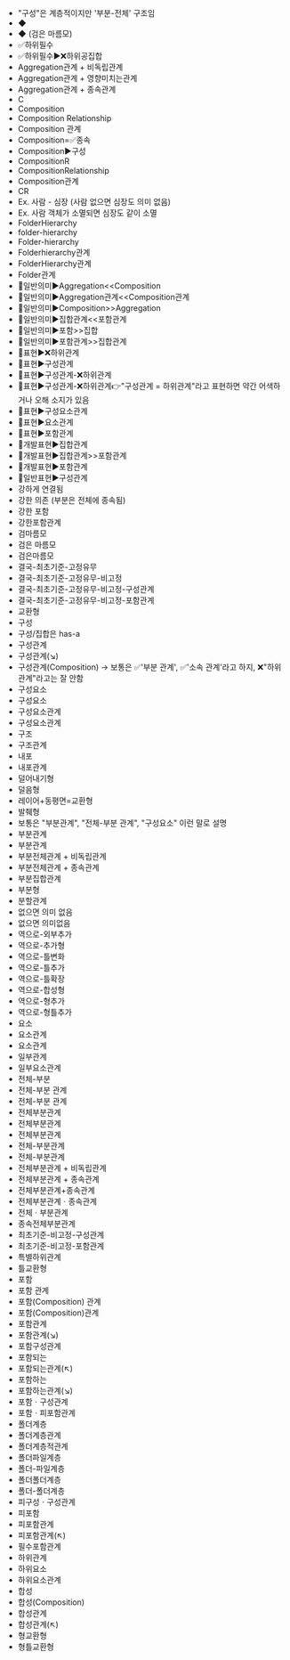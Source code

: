 ﻿- "구성"은 계층적이지만 '부분-전체' 구조임
- ◆
- ◆ (검은 마름모)
- ✅하위필수
- ✅하위필수▶️❌하위공집합
- Aggregation관계 + 비독립관계
- Aggregation관계 + 영향미치는관계
- Aggregation관계 + 종속관계
- C
- Composition
- Composition Relationship
- Composition 관계
- Composition=✅종속
- Composition▶️구성
- CompositionR
- CompositionRelationship
- Composition관계
- CR
- Ex. 사람 - 심장 (사람 없으면 심장도 의미 없음)
- Ex. 사람 객체가 소멸되면 심장도 같이 소멸
- FolderHierarchy
- folder-hierarchy
- Folder-hierarchy
- Folderhierarchy관계
- FolderHierarchy관계
- Folder관계
- 📌일반의미▶️Aggregation<<Composition
- 📌일반의미▶️Aggregation관계<<Composition관계
- 📌일반의미▶️Composition>>Aggregation
- 📌일반의미▶️집합관계<<포함관계
- 📌일반의미▶️포함>>집합
- 📌일반의미▶️포함관계>>집합관계
- 📌표현▶️❌하위관계
- 📌표현▶️구성관계
- 📌표현▶️구성관계-❌하위관계
- 📌표현▶️구성관계-❌하위관계👉"구성관계 = 하위관계"라고 표현하면 약간 어색하거나 오해 소지가 있음
- 📌표현▶️구성요소관계
- 📌표현▶️요소관계
- 📌표현▶️포함관계
- 🔎개발표현▶️집합관계
- 🔎개발표현▶️집합관계>>포함관계
- 🔎개발표현▶️포함관계
- 🔎일반표현▶️구성관계
- 강하게 연결됨
- 강한 의존 (부분은 전체에 종속됨)
- 강한 포함
- 강한포함관계
- 검마름모
- 검은 마름모
- 검은마름모
- 결국-최초기준-고정유무
- 결국-최초기준-고정유무-비고정
- 결국-최초기준-고정유무-비고정-구성관계
- 결국-최초기준-고정유무-비고정-포함관계
- 교환형
- 구성
- 구성/집합은 has-a
- 구성관계
- 구성관계(↘)
- 구성관계(Composition) → 보통은 ✅'부분 관계', ✅'소속 관계'라고 하지, ❌"하위 관계"라고는 잘 안함
- 구성요소
- 구성요소
- 구성요소관계
- 구성요소관계
- 구조
- 구조관계
- 내포
- 내포관계
- 덜어내기형
- 덜음형
- 레이어+동평면=교환형
- 발췌형
- 보통은 "부분관계", "전체-부분 관계", "구성요소" 이런 말로 설명
- 부분관계
- 부분관계
- 부분전체관계 + 비독립관계
- 부분전체관계 + 종속관계
- 부분집합관계
- 부분형
- 분할관계
- 없으면 의미 없음
- 없으면 의미없음
- 역으로-외부추가
- 역으로-추가형
- 역으로-틀변화
- 역으로-틀추가
- 역으로-틀확장
- 역으로-합성형
- 역으로-형추가
- 역으로-형틀추가
- 요소
- 요소관계
- 요소관계
- 일부관계
- 일부요소관계
- 전체-부분
- 전체-부분 관계
- 전체-부분 관계
- 전체부분관계
- 전체부분관계
- 전체부분관계
- 전체-부분관계
- 전체-부분관계
- 전체부분관계 + 비독립관계
- 전체부분관계 + 종속관계
- 전체부분관계+종속관계
- 전체부분관계ㆍ종속관계
- 전체ㆍ부분관계
- 종속전체부분관계
- 최초기준-비고정-구성관계
- 최초기준-비고정-포함관계
- 특별하위관계
- 틀교환형
- 포함
- 포함 관계
- 포함(Composition) 관계
- 포함(Composition)관계
- 포함관계
- 포함관계(↘)
- 포함구성관계
- 포함되는
- 포함되는관계(↖)
- 포함하는
- 포함하는관계(↘)
- 포함ㆍ구성관계
- 포함ㆍ피포함관계
- 폴더계층
- 폴더계층관계
- 폴더계층적관계
- 폴더파일계층
- 폴더-파일계층
- 폴더폴더계층
- 폴더-폴더계층
- 피구성ㆍ구성관계
- 피포함
- 피포함관계
- 피포함관계(↖)
- 필수포함관계
- 하위관계
- 하위요소
- 하위요소관계
- 합성
- 합성(Composition)
- 합성관계
- 합성관계(↖)
- 형교환형
- 형틀교환형
